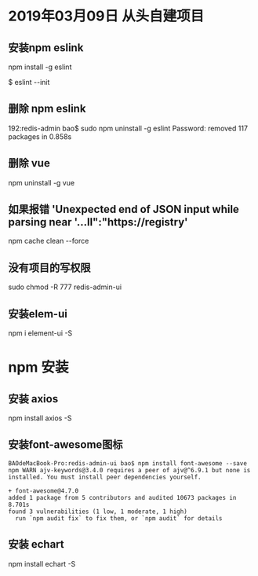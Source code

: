 # 2019年03月09日 从头自建项目
## 安装npm eslink
npm install -g eslint

$ eslint --init
## 删除 npm eslink
192:redis-admin bao$ sudo npm uninstall -g eslint
Password:
removed 117 packages in 0.858s

## 删除 vue
npm uninstall -g vue

## 如果报错 'Unexpected end of JSON input while parsing near '...ll":"https://registry'
 npm cache clean --force

## 没有项目的写权限
sudo chmod -R 777   redis-admin-ui

## 安装elem-ui
npm i element-ui -S

# npm 安装
## 安装 axios
npm install axios -S


## 安装font-awesome图标

``` shell
BAOdeMacBook-Pro:redis-admin-ui bao$ npm install font-awesome --save
npm WARN ajv-keywords@3.4.0 requires a peer of ajv@^6.9.1 but none is installed. You must install peer dependencies yourself.

+ font-awesome@4.7.0
added 1 package from 5 contributors and audited 10673 packages in 8.701s
found 3 vulnerabilities (1 low, 1 moderate, 1 high)
  run `npm audit fix` to fix them, or `npm audit` for details
```

## 安装 echart
npm install echart -S